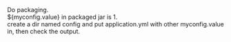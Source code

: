 Do packaging.  
${myconfig.value} in packaged jar is 1.  
create a dir named config and put application.yml with other myconfig.value in, then check the output.  
